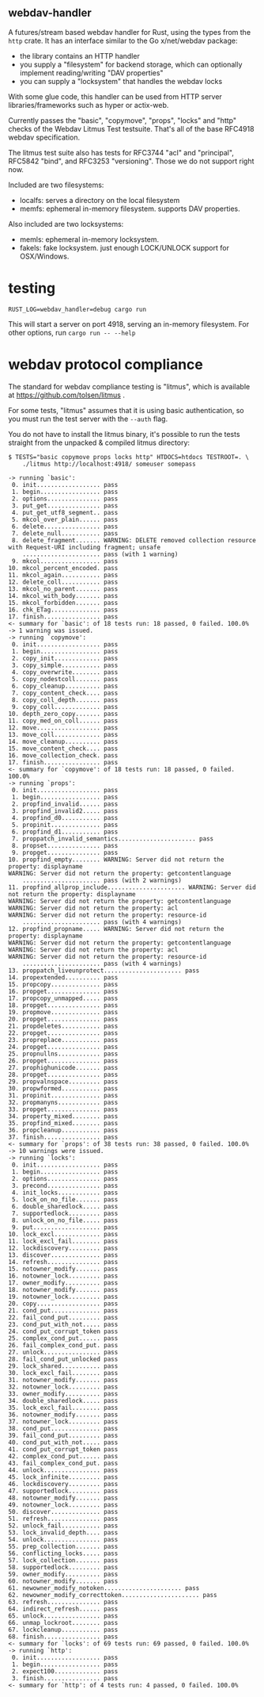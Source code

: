 
## webdav-handler

A futures/stream based webdav handler for Rust, using the types from
the `http` crate. It has an interface similar to the Go x/net/webdav package:

- the library contains an HTTP handler
- you supply a "filesystem" for backend storage, which can optionally
  implement reading/writing "DAV properties"
- you can supply a "locksystem" that handles the webdav locks

With some glue code, this handler can be used from HTTP server
libraries/frameworks such as hyper or actix-web.

Currently passes the "basic", "copymove", "props", "locks" and "http"
checks of the Webdav Litmus Test testsuite. That's all of the base
RFC4918 webdav specification.

The litmus test suite also has tests for RFC3744 "acl" and "principal",
RFC5842 "bind", and RFC3253 "versioning". Those we do not support right now.

Included are two filesystems:
- localfs: serves a directory on the local filesystem
- memfs: ephemeral in-memory filesystem. supports DAV properties.

Also included are two locksystems:

- memls: ephemeral in-memory locksystem.
- fakels: fake locksystem. just enough LOCK/UNLOCK support for OSX/Windows.

# testing

```
RUST_LOG=webdav_handler=debug cargo run
```

This will start a server on port 4918, serving an in-memory filesystem.
For other options, run `cargo run -- --help`

# webdav protocol compliance

The standard for webdav compliance testing is "litmus", which is available
at https://github.com/tolsen/litmus .

For some tests, "litmus" assumes that it is using basic authentication, so
you must run the test server with the `--auth` flag.

You do not have to install the litmus binary, it's possible to run the tests
straight from the unpacked & compiled litmus directory:

```
$ TESTS="basic copymove props locks http" HTDOCS=htdocs TESTROOT=. \
	./litmus http://localhost:4918/ someuser somepass

-> running `basic':
 0. init.................. pass
 1. begin................. pass
 2. options............... pass
 3. put_get............... pass
 4. put_get_utf8_segment.. pass
 5. mkcol_over_plain...... pass
 6. delete................ pass
 7. delete_null........... pass
 8. delete_fragment....... WARNING: DELETE removed collection resource with Request-URI including fragment; unsafe
    ...................... pass (with 1 warning)
 9. mkcol................. pass
10. mkcol_percent_encoded. pass
11. mkcol_again........... pass
12. delete_coll........... pass
13. mkcol_no_parent....... pass
14. mkcol_with_body....... pass
15. mkcol_forbidden....... pass
16. chk_ETag.............. pass
17. finish................ pass
<- summary for `basic': of 18 tests run: 18 passed, 0 failed. 100.0%
-> 1 warning was issued.
-> running `copymove':
 0. init.................. pass
 1. begin................. pass
 2. copy_init............. pass
 3. copy_simple........... pass
 4. copy_overwrite........ pass
 5. copy_nodestcoll....... pass
 6. copy_cleanup.......... pass
 7. copy_content_check.... pass
 8. copy_coll_depth....... pass
 9. copy_coll............. pass
10. depth_zero_copy....... pass
11. copy_med_on_coll...... pass
12. move.................. pass
13. move_coll............. pass
14. move_cleanup.......... pass
15. move_content_check.... pass
16. move_collection_check. pass
17. finish................ pass
<- summary for `copymove': of 18 tests run: 18 passed, 0 failed. 100.0%
-> running `props':
 0. init.................. pass
 1. begin................. pass
 2. propfind_invalid...... pass
 3. propfind_invalid2..... pass
 4. propfind_d0........... pass
 5. propinit.............. pass
 6. propfind_d1........... pass
 7. proppatch_invalid_semantics...................... pass
 8. propset............... pass
 9. propget............... pass
10. propfind_empty........ WARNING: Server did not return the property: displayname
WARNING: Server did not return the property: getcontentlanguage
    ...................... pass (with 2 warnings)
11. propfind_allprop_include...................... WARNING: Server did not return the property: displayname
WARNING: Server did not return the property: getcontentlanguage
WARNING: Server did not return the property: acl
WARNING: Server did not return the property: resource-id
    ...................... pass (with 4 warnings)
12. propfind_propname..... WARNING: Server did not return the property: displayname
WARNING: Server did not return the property: getcontentlanguage
WARNING: Server did not return the property: acl
WARNING: Server did not return the property: resource-id
    ...................... pass (with 4 warnings)
13. proppatch_liveunprotect...................... pass
14. propextended.......... pass
15. propcopy.............. pass
16. propget............... pass
17. propcopy_unmapped..... pass
18. propget............... pass
19. propmove.............. pass
20. propget............... pass
21. propdeletes........... pass
22. propget............... pass
23. propreplace........... pass
24. propget............... pass
25. propnullns............ pass
26. propget............... pass
27. prophighunicode....... pass
28. propget............... pass
29. propvalnspace......... pass
30. propwformed........... pass
31. propinit.............. pass
32. propmanyns............ pass
33. propget............... pass
34. property_mixed........ pass
35. propfind_mixed........ pass
36. propcleanup........... pass
37. finish................ pass
<- summary for `props': of 38 tests run: 38 passed, 0 failed. 100.0%
-> 10 warnings were issued.
-> running `locks':
 0. init.................. pass
 1. begin................. pass
 2. options............... pass
 3. precond............... pass
 4. init_locks............ pass
 5. lock_on_no_file....... pass
 6. double_sharedlock..... pass
 7. supportedlock......... pass
 8. unlock_on_no_file..... pass
 9. put................... pass
10. lock_excl............. pass
11. lock_excl_fail........ pass
12. lockdiscovery......... pass
13. discover.............. pass
14. refresh............... pass
15. notowner_modify....... pass
16. notowner_lock......... pass
17. owner_modify.......... pass
18. notowner_modify....... pass
19. notowner_lock......... pass
20. copy.................. pass
21. cond_put.............. pass
22. fail_cond_put......... pass
23. cond_put_with_not..... pass
24. cond_put_corrupt_token pass
25. complex_cond_put...... pass
26. fail_complex_cond_put. pass
27. unlock................ pass
28. fail_cond_put_unlocked pass
29. lock_shared........... pass
30. lock_excl_fail........ pass
31. notowner_modify....... pass
32. notowner_lock......... pass
33. owner_modify.......... pass
34. double_sharedlock..... pass
35. lock_excl_fail........ pass
36. notowner_modify....... pass
37. notowner_lock......... pass
38. cond_put.............. pass
39. fail_cond_put......... pass
40. cond_put_with_not..... pass
41. cond_put_corrupt_token pass
42. complex_cond_put...... pass
43. fail_complex_cond_put. pass
44. unlock................ pass
45. lock_infinite......... pass
46. lockdiscovery......... pass
47. supportedlock......... pass
48. notowner_modify....... pass
49. notowner_lock......... pass
50. discover.............. pass
51. refresh............... pass
52. unlock_fail........... pass
53. lock_invalid_depth.... pass
54. unlock................ pass
55. prep_collection....... pass
56. conflicting_locks..... pass
57. lock_collection....... pass
58. supportedlock......... pass
59. owner_modify.......... pass
60. notowner_modify....... pass
61. newowner_modify_notoken...................... pass
62. newowner_modify_correcttoken...................... pass
63. refresh............... pass
64. indirect_refresh...... pass
65. unlock................ pass
66. unmap_lockroot........ pass
67. lockcleanup........... pass
68. finish................ pass
<- summary for `locks': of 69 tests run: 69 passed, 0 failed. 100.0%
-> running `http':
 0. init.................. pass
 1. begin................. pass
 2. expect100............. pass
 3. finish................ pass
<- summary for `http': of 4 tests run: 4 passed, 0 failed. 100.0%

```
